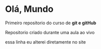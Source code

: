 # Olá, Mundo
 Primeiro repositorio do curso de  **git e gitHub**

 Repositorio criado durante uma aula ao vivo
 
 essa linha eu alterei diretamente no site 
 

